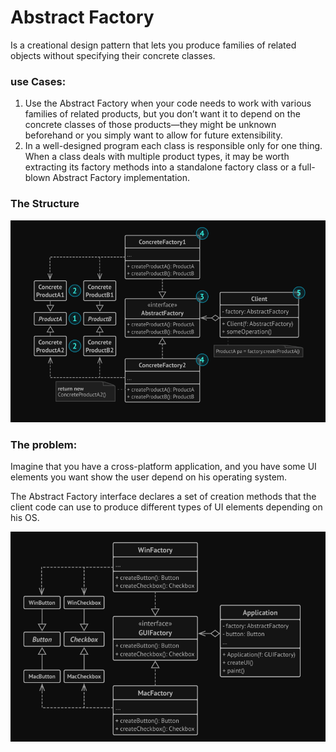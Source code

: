 # Abstract Factory
Is a creational design pattern that lets you produce families of related objects without specifying their concrete classes.

### use Cases:

1. Use the Abstract Factory when your code needs to work with
   various families of related products, but you don’t want it to
   depend on the concrete classes of those products—they might
   be unknown beforehand or you simply want to allow for future
   extensibility.
2. In a well-designed program each class is responsible only for
   one thing. When a class deals with multiple product types,
   it may be worth extracting its factory methods into a standalone factory class or a full-blown Abstract Factory implementation.

### The Structure
<img src="./digram.png" alt="abstract factory"/>


### The problem:
Imagine that you have a cross-platform application, and you have some UI elements you want show
the user depend on his operating system. <br />

The Abstract Factory interface declares a set of creation methods
that the client code can use to produce different types of UI elements depending on his OS. 


<img src="./digram2.png" alt="abstract factory"/>

